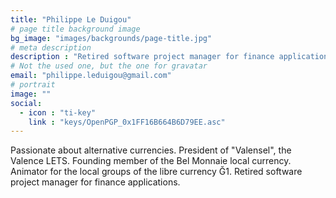 ```yaml
---
title: "Philippe Le Duigou"
# page title background image
bg_image: "images/backgrounds/page-title.jpg"
# meta description
description : "Retired software project manager for finance applications."
# Not the used one, but the one for gravatar
email: "philippe.leduigou@gmail.com"
# portrait
image: ""
social:
  - icon : "ti-key"
    link : "keys/OpenPGP_0x1FF16B664B6D79EE.asc"
---
```


Passionate about alternative currencies. President of "Valensel", the Valence LETS. Founding member of the Bel Monnaie local currency. Animator for the local groups of the libre currency Ğ1. Retired software project manager for finance applications.
